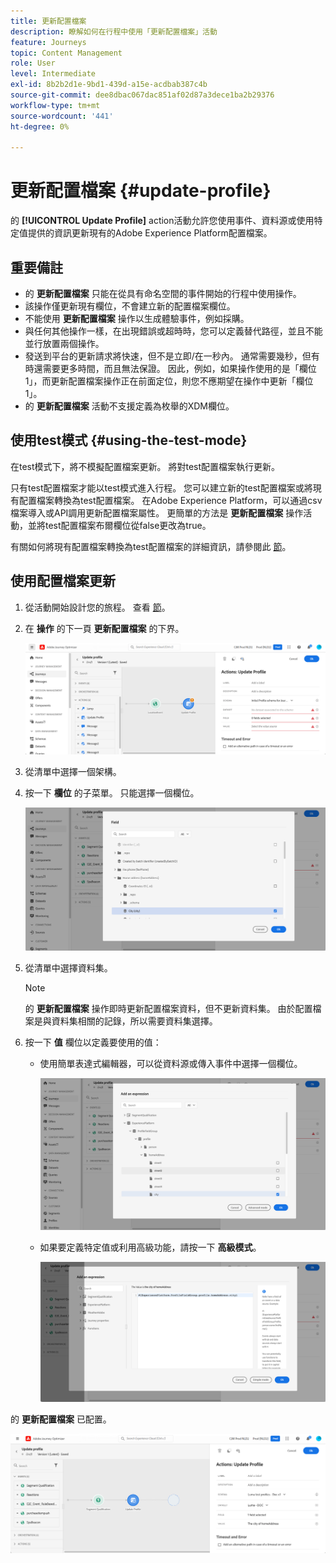 ```yaml
---
title: 更新配置檔案
description: 瞭解如何在行程中使用「更新配置檔案」活動
feature: Journeys
topic: Content Management
role: User
level: Intermediate
exl-id: 8b2b2d1e-9bd1-439d-a15e-acdbab387c4b
source-git-commit: dee8dbac067dac851af02d87a3dece1ba2b29376
workflow-type: tm+mt
source-wordcount: '441'
ht-degree: 0%

---
```


# 更新配置檔案 {#update-profile}

的 **[!UICONTROL Update Profile]** action活動允許您使用事件、資料源或使用特定值提供的資訊更新現有的Adobe Experience Platform配置檔案。

## 重要備註

* 的 **更新配置檔案** 只能在從具有命名空間的事件開始的行程中使用操作。
* 該操作僅更新現有欄位，不會建立新的配置檔案欄位。
* 不能使用 **更新配置檔案** 操作以生成體驗事件，例如採購。
* 與任何其他操作一樣，在出現錯誤或超時時，您可以定義替代路徑，並且不能並行放置兩個操作。
* 發送到平台的更新請求將快速，但不是立即/在一秒內。 通常需要幾秒，但有時還需要更多時間，而且無法保證。 因此，例如，如果操作使用的是「欄位1」，而更新配置檔案操作正在前面定位，則您不應期望在操作中更新「欄位1」。
* 的 **更新配置檔案** 活動不支援定義為枚舉的XDM欄位。

## 使用test模式 {#using-the-test-mode}

在test模式下，將不模擬配置檔案更新。 將對test配置檔案執行更新。

只有test配置檔案才能以test模式進入行程。 您可以建立新的test配置檔案或將現有配置檔案轉換為test配置檔案。 在Adobe Experience Platform，可以通過csv檔案導入或API調用更新配置檔案屬性。 更簡單的方法是 **更新配置檔案** 操作活動，並將test配置檔案布爾欄位從false更改為true。

有關如何將現有配置檔案轉換為test配置檔案的詳細資訊，請參閱此 [節](../building-journeys/creating-test-profiles.md#create-test-profiles-csv)。

## 使用配置檔案更新

1. 從活動開始設計您的旅程。 查看 [節](../building-journeys/journey.md)。

1. 在 **操作** 的下一頁 **更新配置檔案** 的下界。

   ![](assets/profileupdate0.png)

1. 從清單中選擇一個架構。

1. 按一下 **欄位** 的子菜單。 只能選擇一個欄位。

   ![](assets/profileupdate2.png)

1. 從清單中選擇資料集。

   >[!NOTE]
   >
   >的 **更新配置檔案** 操作即時更新配置檔案資料，但不更新資料集。 由於配置檔案是與資料集相關的記錄，所以需要資料集選擇。

1. 按一下 **值** 欄位以定義要使用的值：

   * 使用簡單表達式編輯器，可以從資料源或傳入事件中選擇一個欄位。

      ![](assets/profileupdate4.png)

   * 如果要定義特定值或利用高級功能，請按一下 **高級模式**。

      ![](assets/profileupdate3.png)

的 **更新配置檔案** 已配置。

![](assets/profileupdate1.png)
